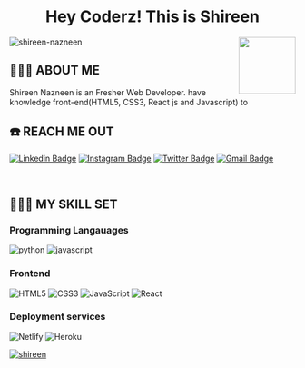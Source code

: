 <h1 align="center">
<!-- <img src="https://github.com/blackcater/blackcater/raw/master/images/Hi.gif" height="32" /> -->
Hey Coderz!   This is  Shireen
<!-- <img src="https://github.com/blackcater/blackcater/raw/master/images/Hi.gif" height="32" /> -->
</h1>

<img align='right' src="https://media.giphy.com/media/LmNwrBhejkK9EFP504/giphy.gif" width="100">
<p align="left"> <img src="https://komarev.com/ghpvc/?username=shireen-nazneen&label=Profile%20views&color=0e75b6&style=flat" alt="shireen-nazneen" /> </p>

## 👨🏾‍💻 ABOUT ME

<p>Shireen Nazneen  is an Fresher Web Developer. have knowledge  front-end(HTML5, CSS3, React js and Javascript) to </p>


## ☎️ REACH ME OUT

[![Linkedin Badge](https://img.shields.io/badge/shireen-nazneen-blue?style=flat-square&logo=Linkedin&logoColor=white&link=https://www.linkedin.com/in/shireen-nazneen/)](https://www.linkedin.com/in/shireen-nazneen/)
[![Instagram Badge](https://img.shields.io/badge/-S_naaz220-white?style=flat-square&logo=Instagram&logoColor=Pink&link=https://www.instagram.com/S_naaz220/)](https://www.instagram.com/S_naaz220/)
[![Twitter Badge](https://img.shields.io/badge/-S_naaz220-white?style=flat-square&logo=Twitter&logoColor=Blue&link=https://www.twitter.com/S_naaz220)](https://www.twitter.com/S_naaz220) 
[![Gmail Badge](https://img.shields.io/badge/-shireen82naaz@gmail.com-c14438?style=flat-square&logo=Gmail&logoColor=white&link=mailto:shireen82naaz@gmail.com)](mailto:shireen82naaz@gmail.com)

<br />

## 👨🏾‍🔧 MY SKILL SET

### Programming Langauages

![python](https://img.shields.io/badge/-python-000000?style=flat&logo=python)
![javascript](https://img.shields.io/badge/-javascript-000000?style=flat&logo=javascript)


### Frontend

![HTML5](https://img.shields.io/badge/-HTML5-000000?style=flat&logo=HTML5)
![CSS3](https://img.shields.io/badge/-CSS3-000000?style=flat&logo=CSS3&logoColor=1572B6)
![JavaScript](https://img.shields.io/badge/-JavaScript-000000?style=flat&logo=javascript)
![React](https://img.shields.io/badge/-React-000000?style=flat&logo=React)


### Deployment services

![Netlify](https://img.shields.io/badge/-Netlify-000000?style=flat&logo=Netlify%20AWS&logoColor=FFFFFF)
![Heroku](https://img.shields.io/badge/-Heroku-000000?style=flat&logo=Heroku%20AWS&logoColor=FFFFFF)


<p align="left"> <a href="https://github.com/ryo-ma/github-profile-trophy"><img src="https://github-profile-trophy.vercel.app/?username=shireen-nazneen" alt="shireen" /></a> </p>
